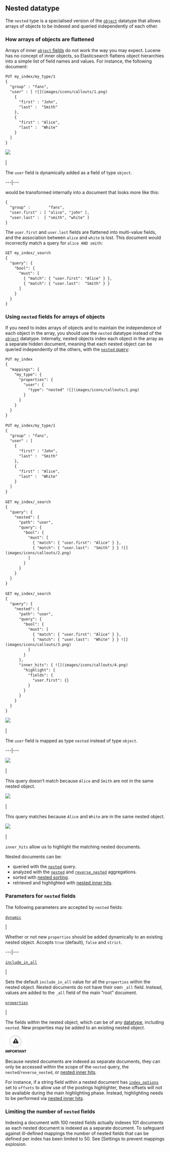 ## Nested datatype

The `nested` type is a specialised version of the [`object`](object.html) datatype that allows arrays of objects to be indexed and queried independently of each other.

### How arrays of objects are flattened

Arrays of inner [`object` fields](object.html) do not work the way you may expect. Lucene has no concept of inner objects, so Elasticsearch flattens object hierarchies into a simple list of field names and values. For instance, the following document:
    
    
    PUT my_index/my_type/1
    {
      "group" : "fans",
      "user" : [ ![](images/icons/callouts/1.png)
        {
          "first" : "John",
          "last" :  "Smith"
        },
        {
          "first" : "Alice",
          "last" :  "White"
        }
      ]
    }

![](images/icons/callouts/1.png)

| 

The `user` field is dynamically added as a field of type `object`.   
  
---|---  
  
would be transformed internally into a document that looks more like this:
    
    
    {
      "group" :        "fans",
      "user.first" : [ "alice", "john" ],
      "user.last" :  [ "smith", "white" ]
    }

The `user.first` and `user.last` fields are flattened into multi-value fields, and the association between `alice` and `white` is lost. This document would incorrectly match a query for `alice AND smith`:
    
    
    GET my_index/_search
    {
      "query": {
        "bool": {
          "must": [
            { "match": { "user.first": "Alice" } },
            { "match": { "user.last":  "Smith" } }
          ]
        }
      }
    }

### Using `nested` fields for arrays of objects

If you need to index arrays of objects and to maintain the independence of each object in the array, you should use the `nested` datatype instead of the [`object`](object.html) datatype. Internally, nested objects index each object in the array as a separate hidden document, meaning that each nested object can be queried independently of the others, with the [`nested` query](query-dsl-nested-query.html):
    
    
    PUT my_index
    {
      "mappings": {
        "my_type": {
          "properties": {
            "user": {
              "type": "nested" ![](images/icons/callouts/1.png)
            }
          }
        }
      }
    }
    
    PUT my_index/my_type/1
    {
      "group" : "fans",
      "user" : [
        {
          "first" : "John",
          "last" :  "Smith"
        },
        {
          "first" : "Alice",
          "last" :  "White"
        }
      ]
    }
    
    GET my_index/_search
    {
      "query": {
        "nested": {
          "path": "user",
          "query": {
            "bool": {
              "must": [
                { "match": { "user.first": "Alice" } },
                { "match": { "user.last":  "Smith" } } ![](images/icons/callouts/2.png)
              ]
            }
          }
        }
      }
    }
    
    GET my_index/_search
    {
      "query": {
        "nested": {
          "path": "user",
          "query": {
            "bool": {
              "must": [
                { "match": { "user.first": "Alice" } },
                { "match": { "user.last":  "White" } } ![](images/icons/callouts/3.png)
              ]
            }
          },
          "inner_hits": { ![](images/icons/callouts/4.png)
            "highlight": {
              "fields": {
                "user.first": {}
              }
            }
          }
        }
      }
    }

![](images/icons/callouts/1.png)

| 

The `user` field is mapped as type `nested` instead of type `object`.   
  
---|---  
  
![](images/icons/callouts/2.png)

| 

This query doesn’t match because `Alice` and `Smith` are not in the same nested object.   
  
![](images/icons/callouts/3.png)

| 

This query matches because `Alice` and `White` are in the same nested object.   
  
![](images/icons/callouts/4.png)

| 

`inner_hits` allow us to highlight the matching nested documents.   
  
Nested documents can be:

  * queried with the [`nested`](query-dsl-nested-query.html) query. 
  * analyzed with the [`nested`](search-aggregations-bucket-nested-aggregation.html) and [`reverse_nested`](search-aggregations-bucket-reverse-nested-aggregation.html) aggregations. 
  * sorted with [nested sorting](search-request-sort.html#nested-sorting). 
  * retrieved and highlighted with [nested inner hits](search-request-inner-hits.html#nested-inner-hits). 



### Parameters for `nested` fields

The following parameters are accepted by `nested` fields:

[`dynamic`](dynamic.html)

| 

Whether or not new `properties` should be added dynamically to an existing nested object. Accepts `true` (default), `false` and `strict`.   
  
---|---  
  
[`include_in_all`](include-in-all.html)

| 

Sets the default `include_in_all` value for all the `properties` within the nested object. Nested documents do not have their own `_all` field. Instead, values are added to the `_all` field of the main “root” document.   
  
[`properties`](properties.html)

| 

The fields within the nested object, which can be of any [datatype](mapping-types.html), including `nested`. New properties may be added to an existing nested object.   
  
![Important](images/icons/important.png)

Because nested documents are indexed as separate documents, they can only be accessed within the scope of the `nested` query, the `nested`/`reverse_nested`, or [nested inner hits](search-request-inner-hits.html#nested-inner-hits).

For instance, if a string field within a nested document has [`index_options`](index-options.html) set to `offsets` to allow use of the postings highlighter, these offsets will not be available during the main highlighting phase. Instead, highlighting needs to be performed via [nested inner hits](search-request-inner-hits.html#nested-inner-hits).

### Limiting the number of `nested` fields

Indexing a document with 100 nested fields actually indexes 101 documents as each nested document is indexed as a separate document. To safeguard against ill-defined mappings the number of nested fields that can be defined per index has been limited to 50. See [Settings to prevent mappings explosion.
